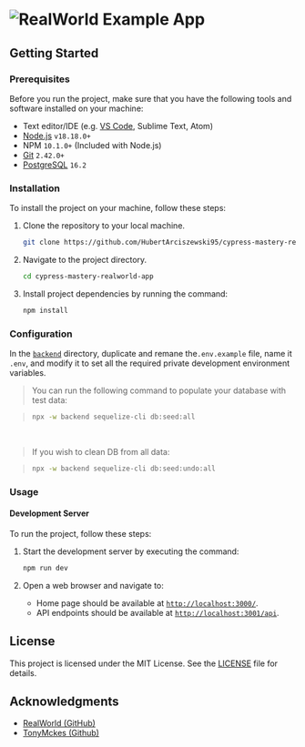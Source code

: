 # ![RealWorld Example App](logo.png)

## Getting Started

### Prerequisites

Before you run the project, make sure that you have the following tools and software installed on your machine:

- Text editor/IDE (e.g. [VS Code](https://code.visualstudio.com/download), Sublime Text, Atom)
- [Node.js](https://nodejs.org/en/download/) `v18.18.0+`
- NPM `10.1.0+` (Included with Node.js)
- [Git](https://git-scm.com/downloads) `2.42.0+`
- [PostgreSQL](https://www.enterprisedb.com/downloads/postgres-postgresql-downloads) `16.2`

### Installation

To install the project on your machine, follow these steps:

1. Clone the repository to your local machine.

   ```bash
   git clone https://github.com/HubertArciszewski95/cypress-mastery-realworld-app.git
   ```

2. Navigate to the project directory.

   ```bash
   cd cypress-mastery-realworld-app
   ```

3. Install project dependencies by running the command:

   ```bash
   npm install
   ```

### Configuration

In the [`backend`](backend/) directory, duplicate and remane the`.env.example` file, name it `.env`, and modify it to set all the required private development environment variables.

> You can run the following command to populate your database with test data:

> ```bash
> npx -w backend sequelize-cli db:seed:all
> ```

<br>

> If you wish to clean DB from all data:

> ```bash
> npx -w backend sequelize-cli db:seed:undo:all
> ```

### Usage

#### Development Server

To run the project, follow these steps:

1. Start the development server by executing the command:

   ```bash
   npm run dev
   ```

2. Open a web browser and navigate to:
   - Home page should be available at [`http://localhost:3000/`](http://localhost:3000).
   - API endpoints should be available at [`http://localhost:3001/api`](http://localhost:3001/api).

## License

This project is licensed under the MIT License. See the [LICENSE](LICENSE) file for details.

## Acknowledgments

- [RealWorld (GitHub)](https://github.com/gothinkster/realworld)
- [TonyMckes (Github)](https://github.com/TonyMckes/conduit-realworld-example-app/tree/main)
